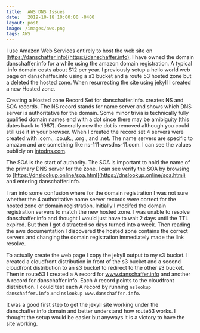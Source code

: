 ```yaml
---
title:  AWS DNS Issues
date:   2019-10-18 10:00:00 -0400
layout: post
image: /images/aws.png
tags: AWS
---
```

I use Amazon Web Services entirely to host the web site on [https://danschaffer.info](https://danschaffer.info).
I have owned the domain danschaffer.info for a while using the amazon domain registration.  A typical .info domain
costs about $12 per year.  I previously setup a hello world web page on danschaffer.info using a s3 bucket and
a route 53 hosted zone but a deleted the hosted zone.  When resurrecting the site using jekyll I created a new
Hosted zone.

Creating a Hosted zone Record Set for danschaffer.info. creates NS and SOA records.  The NS record stands for
name server and shows which DNS server is authoritative for the domain.  Some minor trivia is technically fully
qualified domain names end with a dot since there may be amibiguity (this dates back to 1987).  Generally now
the dot is removed although you could still use it in your browser.  When I created the record set 4 servers
were created with .com., .co.uk., .org., and .net.  The name servers are specific to amazon and are something like ns-111-awsdns-11.com.
I can see the values publicly on [intodns.com](https://intodns.com/danschaffer.info).

The SOA is the start of authority.  The SOA is important to hold the name of the primary DNS server for the zone.
I can see verify the SOA by browsing to [https://dnslookup.online/soa.html](https://dnslookup.online/soa.html) and entering danschaffer.info.

I ran into some confusion where for the domain registration I was not sure whether the 4 authoritative name
server records were correct for the hosted zone or domain registration.  Initially I modifed the domain registration
servers to match the new hosted zone.  I was unable to resolve danschaffer.info and thought I would just have
to wait 2 days until the TTL expired.  But then I got distracted so days turned into a week.  Then reading the
aws documentation I discovered the hosted zone contains the correct servers and changing the domain registration
immediately made the link resolve.

To actually create the web page I copy the jekyll output to my s3 bucket.  I created a cloudfront distribution
in front of the s3 bucket and a second cloudfront distribution to an s3 bucket to redirect to the other s3 bucket.
Then in route53 I created a A record for www.danschaffer.info and another A record for danschaffer.info.
Each A record points to the cloudfront distribution.  I could test each A record by running `nslookup danschaffer.info`
and `nslookup www.danschaffer.info`.

It was a good first step to get the jekyll site working under the danschaffer.info domain and better understand
how route53 works.  I thought the setup would be easier but anyways it is a victory to have the site working.

